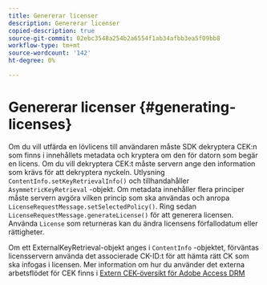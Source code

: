 ```yaml
---
title: Genererar licenser
description: Genererar licenser
copied-description: true
source-git-commit: 02ebc3548a254b2a6554f1ab34afbb3ea5f09bb8
workflow-type: tm+mt
source-wordcount: '142'
ht-degree: 0%

---
```


# Genererar licenser {#generating-licenses}

Om du vill utfärda en lövlicens till användaren måste SDK dekryptera CEK:n som finns i innehållets metadata och kryptera om den för datorn som begär en licens. Om du vill dekryptera CEK:t måste servern ange den information som krävs för att dekryptera nyckeln. Utlysning `ContentInfo.setKeyRetrievalInfo()` och tillhandahåller `AsymmetricKeyRetrieval` -objekt. Om metadata innehåller flera principer måste servern avgöra vilken princip som ska användas och anropa `LicenseRequestMessage.setSelectedPolicy()`. Ring sedan `LicenseRequestMessage.generateLicense()` för att generera licensen. Använda `License` som returneras kan du ändra licensens förfallodatum eller rättigheter.

Om ett ExternalKeyRetrieval-objekt anges i `ContentInfo` -objektet, förväntas licensservern använda det associerade CK-ID:t för att hämta rätt CK som ska infogas i licensen. Mer information om hur du använder det externa arbetsflödet för CEK finns i [Extern CEK-översikt för Adobe Access DRM](../../../aaxs-drm-xkey-mgmt/aaxs-drm-using-external-cek-overview.md)
